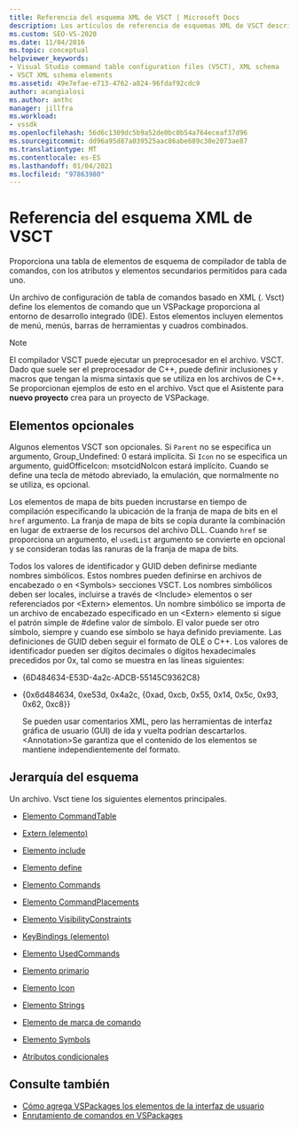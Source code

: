 ```yaml
---
title: Referencia del esquema XML de VSCT | Microsoft Docs
description: Los artículos de referencia de esquemas XML de VSCT describen los elementos de esquema de compilador de tabla de comandos, con los atributos y elementos secundarios permitidos para cada uno.
ms.custom: SEO-VS-2020
ms.date: 11/04/2016
ms.topic: conceptual
helpviewer_keywords:
- Visual Studio command table configuration files (VSCT), XML schema
- VSCT XML schema elements
ms.assetid: 49e7efae-e713-4762-a824-96fdaf92cdc9
author: acangialosi
ms.author: anthc
manager: jillfra
ms.workload:
- vssdk
ms.openlocfilehash: 56d6c1309dc5b9a52de0bc0b54a764eceaf37d96
ms.sourcegitcommit: dd96a95d87a039525aac86abe689c30e2073ae87
ms.translationtype: MT
ms.contentlocale: es-ES
ms.lasthandoff: 01/04/2021
ms.locfileid: "97863980"
---
```

# <a name="vsct-xml-schema-reference"></a>Referencia del esquema XML de VSCT
Proporciona una tabla de elementos de esquema de compilador de tabla de comandos, con los atributos y elementos secundarios permitidos para cada uno.

 Un archivo de configuración de tabla de comandos basado en XML (. Vsct) define los elementos de comando que un VSPackage proporciona al entorno de desarrollo integrado (IDE). Estos elementos incluyen elementos de menú, menús, barras de herramientas y cuadros combinados.

> [!NOTE]
> El compilador VSCT puede ejecutar un preprocesador en el archivo. VSCT. Dado que suele ser el preprocesador de C++, puede definir inclusiones y macros que tengan la misma sintaxis que se utiliza en los archivos de C++. Se proporcionan ejemplos de esto en el archivo. Vsct que el Asistente para **nuevo proyecto** crea para un proyecto de VSPackage.

## <a name="optional-elements"></a>Elementos opcionales
 Algunos elementos VSCT son opcionales. Si `Parent` no se especifica un argumento, Group_Undefined: 0 estará implícita. Si `Icon` no se especifica un argumento, guidOfficeIcon: msotcidNoIcon estará implícito. Cuando se define una tecla de método abreviado, la emulación, que normalmente no se utiliza, es opcional.

 Los elementos de mapa de bits pueden incrustarse en tiempo de compilación especificando la ubicación de la franja de mapa de bits en el `href` argumento. La franja de mapa de bits se copia durante la combinación en lugar de extraerse de los recursos del archivo DLL. Cuando `href` se proporciona un argumento, el `usedList` argumento se convierte en opcional y se consideran todas las ranuras de la franja de mapa de bits.

 Todos los valores de identificador y GUID deben definirse mediante nombres simbólicos. Estos nombres pueden definirse en archivos de encabezado o en \<Symbols> secciones VSCT. Los nombres simbólicos deben ser locales, incluirse a través de \<Include> elementos o ser referenciados por \<Extern> elementos. Un nombre simbólico se importa de un archivo de encabezado especificado en un \<Extern> elemento si sigue el patrón simple de #define valor de símbolo. El valor puede ser otro símbolo, siempre y cuando ese símbolo se haya definido previamente. Las definiciones de GUID deben seguir el formato de OLE o C++. Los valores de identificador pueden ser dígitos decimales o dígitos hexadecimales precedidos por 0x, tal como se muestra en las líneas siguientes:

- {6D484634-E53D-4a2c-ADCB-55145C9362C8}

- {0x6d484634, 0xe53d, 0x4a2c, {0xad, 0xcb, 0x55, 0x14, 0x5c, 0x93, 0x62, 0xc8}}

  Se pueden usar comentarios XML, pero las herramientas de interfaz gráfica de usuario (GUI) de ida y vuelta podrían descartarlos. \<Annotation>Se garantiza que el contenido de los elementos se mantiene independientemente del formato.

## <a name="schema-hierarchy"></a>Jerarquía del esquema
 Un archivo. Vsct tiene los siguientes elementos principales.

- [Elemento CommandTable](../extensibility/commandtable-element.md)

- [Extern (elemento)](../extensibility/extern-element.md)

- [Elemento include](../extensibility/include-element.md)

- [Elemento define](../extensibility/define-element.md)

- [Elemento Commands](../extensibility/commands-element.md)

- [Elemento CommandPlacements](../extensibility/commandplacements-element.md)

- [Elemento VisibilityConstraints](../extensibility/visibilityconstraints-element.md)

- [KeyBindings (elemento)](../extensibility/keybindings-element.md)

- [Elemento UsedCommands](../extensibility/usedcommands-element.md)

- [Elemento primario](../extensibility/parent-element.md)

- [Elemento Icon](../extensibility/icon-element.md)

- [Elemento Strings](../extensibility/strings-element.md)

- [Elemento de marca de comando](../extensibility/command-flag-element.md)

- [Elemento Symbols](../extensibility/symbols-element.md)

- [Atributos condicionales](../extensibility/vsct-xml-schema-conditional-attributes.md)

## <a name="see-also"></a>Consulte también
- [Cómo agrega VSPackages los elementos de la interfaz de usuario](../extensibility/internals/how-vspackages-add-user-interface-elements.md)
- [Enrutamiento de comandos en VSPackages](../extensibility/internals/command-routing-in-vspackages.md)
